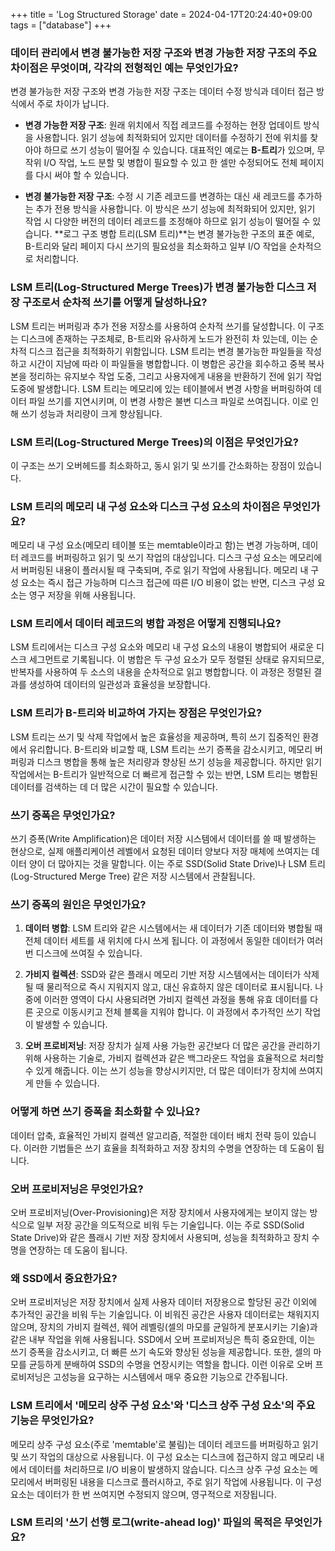 +++
title = 'Log Structured Storage'
date = 2024-04-17T20:24:40+09:00
tags = ["database"]
+++

### 데이터 관리에서 변경 불가능한 저장 구조와 변경 가능한 저장 구조의 주요 차이점은 무엇이며, 각각의 전형적인 예는 무엇인가요?

변경 불가능한 저장 구조와 변경 가능한 저장 구조는 데이터 수정 방식과 데이터 접근 방식에서 주로 차이가 납니다.

<!--more-->

- **변경 가능한 저장 구조**: 원래 위치에서 직접 레코드를 수정하는 현장 업데이트 방식을 사용합니다. 읽기 성능에 최적화되어 있지만 데이터를 수정하기 전에 위치를 찾아야 하므로 쓰기 성능이 떨어질 수 있습니다. 대표적인 예로는 **B-트리**가 있으며, 무작위 I/O 작업, 노드 분할 및 병합이 필요할 수 있고 한 셀만 수정되어도 전체 페이지를 다시 써야 할 수 있습니다.
    
- **변경 불가능한 저장 구조**: 수정 시 기존 레코드를 변경하는 대신 새 레코드를 추가하는 추가 전용 방식을 사용합니다. 이 방식은 쓰기 성능에 최적화되어 있지만, 읽기 작업 시 다양한 버전의 데이터 레코드를 조정해야 하므로 읽기 성능이 떨어질 수 있습니다. **로그 구조 병합 트리(LSM 트리)**는 변경 불가능한 구조의 표준 예로, B-트리와 달리 페이지 다시 쓰기의 필요성을 최소화하고 일부 I/O 작업을 순차적으로 처리합니다.

### LSM 트리(Log-Structured Merge Trees)가 변경 불가능한 디스크 저장 구조로서 순차적 쓰기를 어떻게 달성하나요?

LSM 트리는 버퍼링과 추가 전용 저장소를 사용하여 순차적 쓰기를 달성합니다. 이 구조는 디스크에 존재하는 구조체로, B-트리와 유사하게 노드가 완전히 차 있는데, 이는 순차적 디스크 접근을 최적화하기 위함입니다. LSM 트리는 변경 불가능한 파일들을 작성하고 시간이 지남에 따라 이 파일들을 병합합니다. 이 병합은 공간을 회수하고 중복 복사본을 정리하는 유지보수 작업 도중, 그리고 사용자에게 내용을 반환하기 전에 읽기 작업 도중에 발생합니다. LSM 트리는 메모리에 있는 테이블에서 변경 사항을 버퍼링하여 데이터 파일 쓰기를 지연시키며, 이 변경 사항은 불변 디스크 파일로 쓰여집니다. 이로 인해 쓰기 성능과 처리량이 크게 향상됩니다.

### LSM 트리(Log-Structured Merge Trees)의 이점은 무엇인가요?

이 구조는 쓰기 오버헤드를 최소화하고, 동시 읽기 및 쓰기를 간소화하는 장점이 있습니다.

### LSM 트리의 메모리 내 구성 요소와 디스크 구성 요소의 차이점은 무엇인가요?

메모리 내 구성 요소(메모리 테이블 또는 memtable이라고 함)는 변경 가능하며, 데이터 레코드를 버퍼링하고 읽기 및 쓰기 작업의 대상입니다. 디스크 구성 요소는 메모리에서 버퍼링된 내용이 플러시될 때 구축되며, 주로 읽기 작업에 사용됩니다. 메모리 내 구성 요소는 즉시 접근 가능하며 디스크 접근에 따른 I/O 비용이 없는 반면, 디스크 구성 요소는 영구 저장을 위해 사용됩니다.

### LSM 트리에서 데이터 레코드의 병합 과정은 어떻게 진행되나요?

LSM 트리에서는 디스크 구성 요소와 메모리 내 구성 요소의 내용이 병합되어 새로운 디스크 세그먼트로 기록됩니다. 이 병합은 두 구성 요소가 모두 정렬된 상태로 유지되므로, 반복자를 사용하여 두 소스의 내용을 순차적으로 읽고 병합합니다. 이 과정은 정렬된 결과를 생성하여 데이터의 일관성과 효율성을 보장합니다.

### LSM 트리가 B-트리와 비교하여 가지는 장점은 무엇인가요?

LSM 트리는 쓰기 및 삭제 작업에서 높은 효율성을 제공하며, 특히 쓰기 집중적인 환경에서 유리합니다. B-트리와 비교할 때, LSM 트리는 쓰기 증폭을 감소시키고, 메모리 버퍼링과 디스크 병합을 통해 높은 처리량과 향상된 쓰기 성능을 제공합니다. 하지만 읽기 작업에서는 B-트리가 일반적으로 더 빠르게 접근할 수 있는 반면, LSM 트리는 병합된 데이터를 검색하는 데 더 많은 시간이 필요할 수 있습니다.

### 쓰기 증폭은 무엇인가요?

쓰기 증폭(Write Amplification)은 데이터 저장 시스템에서 데이터를 쓸 때 발생하는 현상으로, 실제 애플리케이션 레벨에서 요청된 데이터 양보다 저장 매체에 쓰여지는 데이터 양이 더 많아지는 것을 말합니다. 이는 주로 SSD(Solid State Drive)나 LSM 트리(Log-Structured Merge Tree) 같은 저장 시스템에서 관찰됩니다.

### 쓰기 증폭의 원인은 무엇인가요?

1. **데이터 병합**: LSM 트리와 같은 시스템에서는 새 데이터가 기존 데이터와 병합될 때 전체 데이터 세트를 새 위치에 다시 쓰게 됩니다. 이 과정에서 동일한 데이터가 여러 번 디스크에 쓰여질 수 있습니다.
    
2. **가비지 컬렉션**: SSD와 같은 플래시 메모리 기반 저장 시스템에서는 데이터가 삭제될 때 물리적으로 즉시 지워지지 않고, 대신 유효하지 않은 데이터로 표시됩니다. 나중에 이러한 영역이 다시 사용되려면 가비지 컬렉션 과정을 통해 유효 데이터를 다른 곳으로 이동시키고 전체 블록을 지워야 합니다. 이 과정에서 추가적인 쓰기 작업이 발생할 수 있습니다.
    
3. **오버 프로비저닝**: 저장 장치가 실제 사용 가능한 공간보다 더 많은 공간을 관리하기 위해 사용하는 기술로, 가비지 컬렉션과 같은 백그라운드 작업을 효율적으로 처리할 수 있게 해줍니다. 이는 쓰기 성능을 향상시키지만, 더 많은 데이터가 장치에 쓰여지게 만들 수 있습니다.

### 어떻게 하면 쓰기 증폭을 최소화할 수 있나요?

데이터 압축, 효율적인 가비지 컬렉션 알고리즘, 적절한 데이터 배치 전략 등이 있습니다. 이러한 기법들은 쓰기 효율을 최적화하고 저장 장치의 수명을 연장하는 데 도움이 됩니다.

### 오버 프로비저닝은 무엇인가요?

오버 프로비저닝(Over-Provisioning)은 저장 장치에서 사용자에게는 보이지 않는 방식으로 일부 저장 공간을 의도적으로 비워 두는 기술입니다. 이는 주로 SSD(Solid State Drive)와 같은 플래시 기반 저장 장치에서 사용되며, 성능을 최적화하고 장치 수명을 연장하는 데 도움이 됩니다.

### 왜 SSD에서 중요한가요?

오버 프로비저닝은 저장 장치에서 실제 사용자 데이터 저장용으로 할당된 공간 이외에 추가적인 공간을 비워 두는 기술입니다. 이 비워진 공간은 사용자 데이터로는 채워지지 않으며, 장치의 가비지 컬렉션, 웨어 레벨링(셀의 마모를 균일하게 분포시키는 기술)과 같은 내부 작업을 위해 사용됩니다. SSD에서 오버 프로비저닝은 특히 중요한데, 이는 쓰기 증폭을 감소시키고, 더 빠른 쓰기 속도와 향상된 성능을 제공합니다. 또한, 셀의 마모를 균등하게 분배하여 SSD의 수명을 연장시키는 역할을 합니다. 이런 이유로 오버 프로비저닝은 고성능을 요구하는 시스템에서 매우 중요한 기능으로 간주됩니다.

### LSM 트리에서 '메모리 상주 구성 요소'와 '디스크 상주 구성 요소'의 주요 기능은 무엇인가요?

메모리 상주 구성 요소(주로 'memtable'로 불림)는 데이터 레코드를 버퍼링하고 읽기 및 쓰기 작업의 대상으로 사용됩니다. 이 구성 요소는 디스크에 접근하지 않고 메모리 내에서 데이터를 처리하므로 I/O 비용이 발생하지 않습니다. 디스크 상주 구성 요소는 메모리에서 버퍼링된 내용을 디스크로 플러시하고, 주로 읽기 작업에 사용됩니다. 이 구성 요소는 데이터가 한 번 쓰여지면 수정되지 않으며, 영구적으로 저장됩니다.

### LSM 트리의 '쓰기 선행 로그(write-ahead log)' 파일의 목적은 무엇인가요?